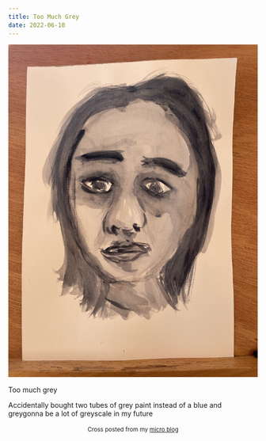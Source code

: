 ```yaml
---
title: Too Much Grey
date: 2022-06-10
---
```

![Too Much Grey](image/54b6324344.jpg)

<p>Too much grey</p>
<p>Accidentally bought two tubes of grey paint instead of a blue and greygonna be a lot of greyscale in my future</p>



<center><small>Cross posted from my <a href='http://micro.blog/joshnicholas'>micro blog</a></small></center>

    